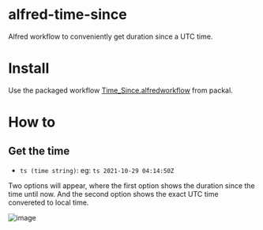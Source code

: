 alfred-time-since
==============

Alfred workflow to conveniently get duration since a UTC time.

# Install
Use the packaged workflow [Time_Since.alfredworkflow](https://github.com/meta/repository/raw/master/com.meta/Time_Since.alfredworkflow) from packal.

# How to

## Get the time

- `ts (time string)`: eg: `ts 2021-10-29 04:14:50Z`

Two options will appear, where the first option shows the duration since the time until now.
And the second option shows the exact UTC time convereted to local time.

![image](https://user-images.githubusercontent.com/5732757/139564511-08c91580-c84c-4cb0-99d7-71e8d3657608.png)
